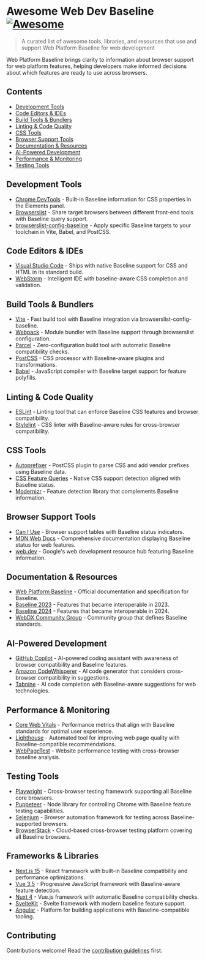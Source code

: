 # Awesome Web Dev Baseline [![Awesome](https://awesome.re/badge.svg)](https://awesome.re)

> A curated list of awesome tools, libraries, and resources that use and support Web Platform Baseline for web development

Web Platform Baseline brings clarity to information about browser support for web platform features, helping developers make informed decisions about which features are ready to use across browsers.

## Contents

- [Development Tools](#development-tools)
- [Code Editors & IDEs](#code-editors--ides)
- [Build Tools & Bundlers](#build-tools--bundlers)
- [Linting & Code Quality](#linting--code-quality)
- [CSS Tools](#css-tools)
- [Browser Support Tools](#browser-support-tools)
- [Documentation & Resources](#documentation--resources)
- [AI-Powered Development](#ai-powered-development)
- [Performance & Monitoring](#performance--monitoring)
- [Testing Tools](#testing-tools)

## Development Tools

- [Chrome DevTools](https://developer.chrome.com/docs/devtools/) - Built-in Baseline information for CSS properties in the Elements panel.
- [Browserslist](https://github.com/browserslist/browserslist) - Share target browsers between different front-end tools with Baseline query support.
- [browserslist-config-baseline](https://www.npmjs.com/package/browserslist-config-baseline) - Apply specific Baseline targets to your toolchain in Vite, Babel, and PostCSS.

## Code Editors & IDEs

- [Visual Studio Code](https://code.visualstudio.com/) - Ships with native Baseline support for CSS and HTML in its standard build.
- [WebStorm](https://www.jetbrains.com/webstorm/) - Intelligent IDE with baseline-aware CSS completion and validation.

## Build Tools & Bundlers

- [Vite](https://vitejs.dev/) - Fast build tool with Baseline integration via browserslist-config-baseline.
- [Webpack](https://webpack.js.org/) - Module bundler with Baseline support through browserslist configuration.
- [Parcel](https://parceljs.org/) - Zero-configuration build tool with automatic Baseline compatibility checks.
- [PostCSS](https://postcss.org/) - CSS processor with Baseline-aware plugins and transformations.
- [Babel](https://babeljs.io/) - JavaScript compiler with Baseline target support for feature polyfills.

## Linting & Code Quality

- [ESLint](https://eslint.org/) - Linting tool that can enforce Baseline CSS features and browser compatibility.
- [Stylelint](https://stylelint.io/) - CSS linter with Baseline-aware rules for cross-browser compatibility.

## CSS Tools

- [Autoprefixer](https://github.com/postcss/autoprefixer) - PostCSS plugin to parse CSS and add vendor prefixes using Baseline data.
- [CSS Feature Queries](https://developer.mozilla.org/en-US/docs/Web/CSS/@supports) - Native CSS support detection aligned with Baseline status.
- [Modernizr](https://modernizr.com/) - Feature detection library that complements Baseline information.

## Browser Support Tools

- [Can I Use](https://caniuse.com/) - Browser support tables with Baseline status indicators.
- [MDN Web Docs](https://developer.mozilla.org/) - Comprehensive documentation displaying Baseline status for web features.
- [web.dev](https://web.dev/) - Google's web development resource hub featuring Baseline information.

## Documentation & Resources

- [Web Platform Baseline](https://web.dev/baseline) - Official documentation and specification for Baseline.
- [Baseline 2023](https://web.dev/baseline/2023/) - Features that became interoperable in 2023.
- [Baseline 2024](https://web.dev/baseline/2024/) - Features that became interoperable in 2024.
- [WebDX Community Group](https://www.w3.org/community/webdx/) - Community group that defines Baseline standards.

## AI-Powered Development

- [GitHub Copilot](https://github.com/features/copilot) - AI-powered coding assistant with awareness of browser compatibility and Baseline features.
- [Amazon CodeWhisperer](https://aws.amazon.com/codewhisperer/) - AI code generator that considers cross-browser compatibility in suggestions.
- [Tabnine](https://www.tabnine.com/) - AI code completion with Baseline-aware suggestions for web technologies.

## Performance & Monitoring

- [Core Web Vitals](https://web.dev/vitals/) - Performance metrics that align with Baseline standards for optimal user experience.
- [Lighthouse](https://developers.google.com/web/tools/lighthouse) - Automated tool for improving web page quality with Baseline-compatible recommendations.
- [WebPageTest](https://www.webpagetest.org/) - Website performance testing with cross-browser baseline analysis.

## Testing Tools

- [Playwright](https://playwright.dev/) - Cross-browser testing framework supporting all Baseline core browsers.
- [Puppeteer](https://pptr.dev/) - Node library for controlling Chrome with Baseline feature testing capabilities.
- [Selenium](https://selenium.dev/) - Browser automation framework for testing across Baseline-supported browsers.
- [BrowserStack](https://www.browserstack.com/) - Cloud-based cross-browser testing platform covering all Baseline browsers.

## Frameworks & Libraries

- [Next.js 15](https://nextjs.org/) - React framework with built-in Baseline compatibility and performance optimizations.
- [Vue 3.5](https://vuejs.org/) - Progressive JavaScript framework with Baseline-aware feature detection.
- [Nuxt 4](https://nuxtjs.org/) - Vue.js framework with automatic Baseline compatibility checks.
- [SvelteKit](https://kit.svelte.dev/) - Svelte framework with modern baseline feature support.
- [Angular](https://angular.io/) - Platform for building applications with Baseline-compatible tooling.


## Contributing

Contributions welcome! Read the [contribution guidelines](contributing.md) first.

